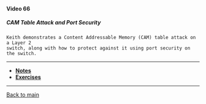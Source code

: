 #### Video 66

##### CAM Table Attack and Port Security

```
Keith demonstrates a Content Addressable Memory (CAM) table attack on a Layer 2
switch, along with how to protect against it using port security on the switch.
```

---

- **[Notes](notes.md)**
- **[Exercises](exercises.md)**

---

[Back to main](https://github.com/rot0xd/CBTNuggets/blob/master/CEHv9/README.md)


